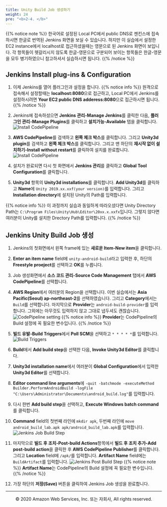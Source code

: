 ```yaml
---
title: Unity Build Job 생성하기
weight: 24
pre: "<b>2-4. </b>"
---
```

{{% notice note %}}
한국어로 설정된 Local PC에서 public DNS로 젠킨스에 접속하시면 한글로 번역된 Jenkins 화면을 보실 수 있습니다.
하지만 이 실습에서 설정한 EC2 instance에서 localhost로 접근하셨을때는 영문으로 된 Jenkins 화면이 보입니다.
각 항목들이 헷갈리시지 않도록 한글-영문으로 구분되어 보이는 항목들은 한글-영문을 모두 병기하였으니 참고하셔서 실습하시면 됩니다. 
{{% /notice %}}

## Jenkins Install plug-ins & Configuration

1. 이제 Jenkins를 열어 플러그인과 설정을 합니다. 
{{% notice info %}}
원격으로 접속해서 설정할때는 **localhost:8080**으로 접근하고, Local PC에서 Jenkins를 설정하시려면 **Your EC2 public DNS adderess:8080**으로 접근하시면 됩니다.
{{% /notice %}}
2. Jenkins에 접속하셨으면 **Jenkins 관리-Manage Jenkins**를 클릭한 다음, **플러그인 관리-Manage Plugins**를 클릭하고 **설치가능-Available** 탭을 클릭합니다. 
![Install CodePipeline](/images/ec2/awspipeline.png)

3. **AWS CodePipeline**를 검색하고 **왼쪽 체크 박스**를 클릭합니다. 그리고 **Unity3d plugin**를 검색하고 **왼쪽 체크 박스**를 클릭합니다. 그리고 맨 하단의 **재시작 없이 설치하기-Install without restart**를 클릭하여 설치를 완료합니다.
![Install CodePipeline](/images/ec2/unityplugin.png)

1. 설치가 완료되면 다시 첫 화면에서 **Jenkins 관리**를 클릭하고 **Global Tool Configuration**를 클릭합니다.

2. **Unity3d** 항목의 **Unity3d installations**를 클릭합니다. **Add Unity3d**를 클릭하고 **Name**에 `Unity 2019.xx.xxf(your version)`를 입력합니다. 그리고 **Installation directory**에 설치된 Unity의 Path를 입력합니다.

{{% notice info %}}
이 과정까지 실습과 동일하게 따라오셨다면 Unity Directory Path는 `C:\Program Files\Unity\Hub\Editor\20xx.x.xxfx`입니다. 그렇지 않다면 여러분이 Unity를 설치한 Drectory Path를 입력합니다.
{{% /notice %}}




## Jenkins Unity Build Job 생성

1. Jenkins의 첫화면에서 왼쪽 frame에 있는 **새로운 Item-New item**을 클릭합니다. 

2. **Enter an item name** field에 `unity-android-build`라고 입력한 후, 하단의 **Freestyle proeject**를 선택하고 **OK**를 누릅니다. 

3. Job 생성화면에서 **소스 코드 관리-Source Code Management** 탭에서 **AWS CodePipeline**를 선택합니다.

4. **AWS Region**에서 여러분의 Region을 선택합니다. 이번 실습에서는 **Asia Pacific(Seoul) ap-northeast-2**를 선택하였습니다. 그리고 **Category**에서는 `Build`를 선택합니다. 마지막으로 **Provider**는 `android-build-provider`를 입력합니다. 그외에는 아무것도 입력하지 않고 그대로 냅두셔도 괜찮습니다.
![CodePipeline setting](/images/ec2/awscodepipeline.png)
{{% notice info %}}
**Provider**는 CodePipeline의 Build 설정에 꼭 필요한 변수입니다. 
{{% /notice %}}

5. **빌드 유발-Build Triggers**에서 **Poll SCM**을 선택하고 `* * * * *`를 입력합니다.
![Build Triggers](/images/ec2/pollscm.png)

6. **Build**에서 **Add build step**을 선택한 다음, **Invoke Unity3d Editor**를 클릭합니다. 

7. **Unity3d installation name**에서 여러분이 **Global Configuration**에서 입력한 **Unity3d Editor**를 선택합니다.

8. **Editor command line arguments**에 `-quit -batchmode -executeMethod Builder.PerformAndroidBuild -logFile "C:\Users\Administrator\Documents\android_build.log"`를 입력합니다.

9.  다시 한번 **Add build step**을 선택하고, **Execute Windows batch command**를 클릭합니다.

10. **Command** field의 첫번째 라인에 `mkdir apk`, 두번째 라인에 `move android_build_lab.apk apk/android_build_lab.apk`를 입력합니다.
![Jenkins Job Build Step](/images/ec2/jenkinsjobbuildstep.png)

11. 마지막으로 **빌드 후 조치-Post-build Actions**항목에서 **빌드 후 조치 추가-Add post-build action**을 클릭한 후 **AWS CodePipeline Publisher**를 클릭합니다. 그리고 **Location** field에 `/apk/`를 입력합니다. **Artifact Name** field에는 `BuildArtifact`를 입력합니다.
![Jenkins Post Build Step](/images/ec2/jenkinspostbuild.png)
{{% notice note %}}
**Artifact Name**는 CodePipeline의 Build 설정에 꼭 필요한 변수입니다. 
{{% /notice %}}

12.  가장 하단의 **저장(Save)** 버튼을 클릭하여 Jenkins Job 생성을 완료합니다.




---
<p align="center">
© 2020 Amazon Web Services, Inc. 또는 자회사, All rights reserved.
</p>
